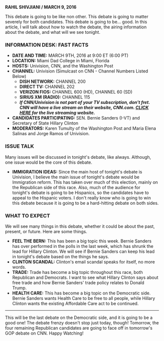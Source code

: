 **RAHIL SHIVJIANI / MARCH 9, 2016**

This debate is going to be like non other. This debate is going to matter severely for both candidates. This debate is going to be...  good. In this article, I will talk about how to watch the debate, the airing information about the debate, and what will we see tonight.

### INFORMATION DESK: FAST FACTS

- **DATE AND TIME:** MARCH 9TH, 2016 at 9:00 ET (6:00 PT)
- **LOCATION:** Miami Dad College in Miami, Florida
- **HOSTS:** Univision, CNN, and the Washington Post
- **CHANNEL:** Univision (Simulcast on CNN - Channel Numbers Listed Below)
  - **DISH NETWORK:** CHANNEL 200
  - **DIRECT TV:** CHANNEL 202
  - **VERIZON FIOS:** CHANNEL 600 (HD),  CHANNEL 60 (SD)
  - **SIRIUS XM (RADIO):** CHANNEL 115
  - ***If CNN/Univision is not part of your TV subscription, don't fret. CNN will have a live stream on their website, CNN.com.  [CLICK HERE](http://go.cnn.com/?stream=cnn&sr=watchHPbutton) for the live streaming website.***
- **CANDIDATES PARTICIPATING:** SEN. Bernie Sanders (I-VT) and Secretary of State Hillary Clinton
- **MODERATORS:** Karen Tumulty of the Washington Post and Maria Elena Salinas and Jorge Ramos of Univision.

### ISSUE TALK

Many issues will be discussed in tonight's debate, like always. Although, one issue would be the core of this debate.

- **IMMIGRATION IDEAS:** Since the main host of tonight's debate is Univision, I believe the main issue of tonight's debate would be Immigration reform. This has taken over much of this election, mainly on the Republican side of this race. Also, much of the audience for tonight's debate is going to be Hispanics, so the candidates have to appeal to the Hispanic voters. I don't really know who is going to win this debate because it is going to be a hard-hitting debate on both sides.

### WHAT TO EXPECT

We will see many things in this debate, whether it could be about the past, present, or future. Here are some things.

- **FEEL THE BERN:** This has been a big topic this week. Bernie Sanders has over performed in the polls in the last week, which has shrunk the lead for Hillary Clinton. We will see if Bernie Sanders can keep his lead in tonight's debate based on the things he says.
- **CLINTON SCANDAL:** Clinton's email scandal speaks for itself, no more words.
- **TRADE:** Trade has become a big topic throughout this race, both Republican and Democrats. I want to see what Hillary Clinton says about free trade and how Bernie Sanders' trade policy relates to Donald Trump.
- **HEALTH CARE:** This has become a big topic on the Democratic side. Bernie Sanders wants Health Care to be free to all people, while Hillary Clinton wants the existing Affordable Care act to be continued.

________________________________

This will be the last debate on the Democratic side, and it is going to be a good one! The debate frenzy doesn't stop just today, though! Tomorrow, the four remaining Republican candidates are going to face off in tomorrow's GOP debate on CNN. Happy Watching!
